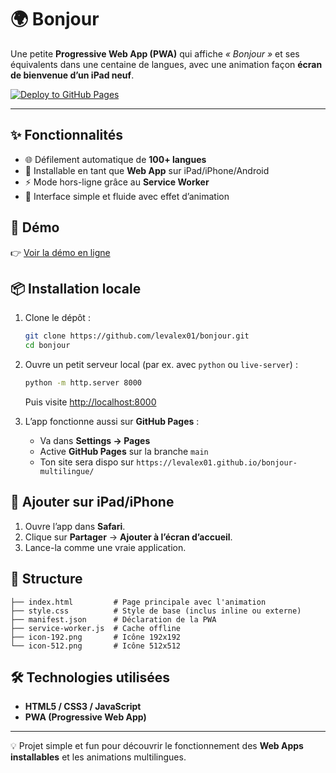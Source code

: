 # 🌍 Bonjour

Une petite **Progressive Web App (PWA)** qui affiche _« Bonjour »_ et ses équivalents dans une centaine de langues, avec une animation façon **écran de bienvenue d’un iPad neuf**.  

[![Deploy to GitHub Pages](https://img.shields.io/badge/GitHub%20Pages-Live%20Demo-2ea44f?logo=github)](https://levalex01.github.io/bonjour/)

---

## ✨ Fonctionnalités
- 🌐 Défilement automatique de **100+ langues**
- 📱 Installable en tant que **Web App** sur iPad/iPhone/Android
- ⚡ Mode hors-ligne grâce au **Service Worker**
- 🎨 Interface simple et fluide avec effet d’animation

## 🚀 Démo
👉 [Voir la démo en ligne](https://levalex01.github.io/bonjour/)  


## 📦 Installation locale
1. Clone le dépôt :
   ```bash
   git clone https://github.com/levalex01/bonjour.git
   cd bonjour
   ```

2. Ouvre un petit serveur local (par ex. avec `python` ou `live-server`) :
   ```bash
   python -m http.server 8000
   ```
   Puis visite [http://localhost:8000](http://localhost:8000)

3. L’app fonctionne aussi sur **GitHub Pages** :  
   - Va dans **Settings → Pages**  
   - Active **GitHub Pages** sur la branche `main`  
   - Ton site sera dispo sur `https://levalex01.github.io/bonjour-multilingue/`

## 📲 Ajouter sur iPad/iPhone
1. Ouvre l’app dans **Safari**.  
2. Clique sur **Partager** → **Ajouter à l’écran d’accueil**.  
3. Lance-la comme une vraie application.

## 📁 Structure
```
├── index.html         # Page principale avec l'animation
├── style.css          # Style de base (inclus inline ou externe)
├── manifest.json      # Déclaration de la PWA
├── service-worker.js  # Cache offline
├── icon-192.png       # Icône 192x192
└── icon-512.png       # Icône 512x512
```

## 🛠️ Technologies utilisées
- **HTML5 / CSS3 / JavaScript**
- **PWA (Progressive Web App)**

---

💡 Projet simple et fun pour découvrir le fonctionnement des **Web Apps installables** et les animations multilingues.
